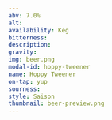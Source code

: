 ```yaml
---
abv: 7.0%
alt:
availability: Keg
bitterness: 
description:
gravity: 
img: beer.png
modal-id: hoppy-tweener
name: Hoppy Tweener
on-tap: yup
sourness: 
style: Saison
thumbnail: beer-preview.png
---
```

